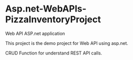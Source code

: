 # Asp.net-WebAPIs-PizzaInventoryProject
Web API ASP.net application




This project is the demo project for Web API using asp.net.

CRUD Function for understand REST API calls.
